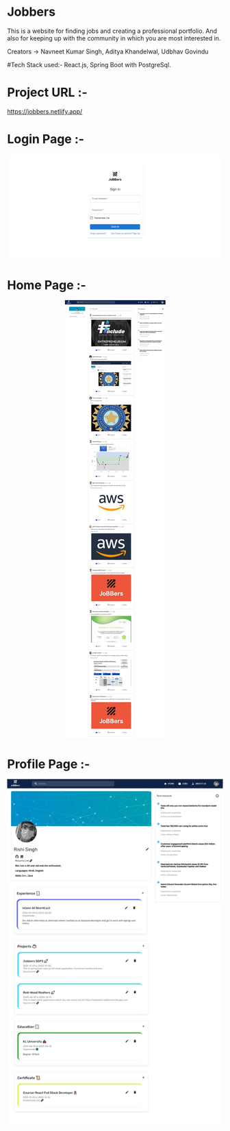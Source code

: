 # Jobbers
This is a website for finding jobs and creating a professional portfolio. And also for keeping up with the community in which you are most
interested in.

Creators -> Navneet Kumar Singh, Aditya Khandelwal, Udbhav Govindu

#Tech Stack used:- 
React.js, Spring Boot with PostgreSql.

# Project URL :-
https://jobbers.netlify.app/

# Login Page :-
<p align="center">
  <img src="./jobbers-images/sigin.png" width="auto" title="Login page">
</p>

# Home Page :-
<p align="center">
  <img src="./jobbers-images/homepage.jpeg" width="auto" title="Home page">
</p>

# Profile Page :-
<p align="center">
  <img src="./jobbers-images/profile.jpeg" width="auto" title="Profile page">
</p>
